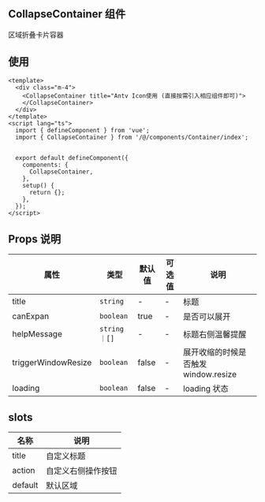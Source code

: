 ## CollapseContainer 组件

区域折叠卡片容器

## 使用

```vue
<template>
  <div class="m-4">
    <CollapseContainer title="Antv Icon使用 (直接按需引入相应组件即可)">
    </CollapseContainer>
  </div>
</template>
<script lang="ts">
  import { defineComponent } from 'vue';
  import { CollapseContainer } from '/@/components/Container/index';


  export default defineComponent({
    components: {
      CollapseContainer,
    },
    setup() {
      return {};
    },
  });
</script>

```

## Props 说明

| 属性                | 类型         | 默认值 | 可选值 | 说明                                 |
| ------------------- | ------------ | ------ | ------ | ------------------------------------ |
| title               | `string`     | -      | -      | 标题                                 |
| canExpan            | `boolean`    | true   | -      | 是否可以展开                         |
| helpMessage         | `string｜[]` | -      | -      | 标题右侧温馨提醒                     |
| triggerWindowResize | `boolean`    | false  | -      | 展开收缩的时候是否触发 window.resize |
| loading             | `boolean`    | false  | -      | loading 状态                         |

## slots

| 名称         | 说明               |
| ------------ | ------------------ |
| title        | 自定义标题         |
| action       | 自定义右侧操作按钮 |
| default      | 默认区域           |
